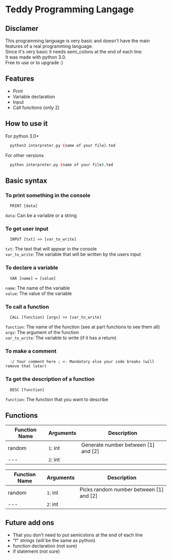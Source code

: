 
# Teddy Programming Langage



## Disclamer

This programming language is very basic and doesn't have the main features of a real programming language. </br>
Since it's very basic it needs semi_colons at the end of each line </br>
It was made with python 3.0. </br>
Free to use or to upgrade :)

## Features

- Print
- Variable declaration
- Input
- Call functions (only 2)

## How to use it

For python 3.0+
```bash
  python3 interpreter.py (name of your file).ted
```
For other versions
```bash
  python interpreter.py (name of your file).ted
```

## Basic syntax

### To print something in the console

```ted
  PRINT [data]
```
  
`data`: Can be a variable or a string 

### To get user input

```ted
  INPUT [txt] >> [var_to_write]
```
`txt`: The text that will appear in the console </br>
`var_to_write`: The variable that will be written by the users input

### To declare a variable

```ted
  VAR [name] = [value]
```
`name`: The name of the variable </br>
`value`: The value of the variable

### To call a function

```ted
  CALL [function] [args] >> [var_to_write]
```
`function`: The name of the function (see at part functions to see them all) </br>
`args`: The argument of the function </br>
`var_to_write`: The variable to write (if it has a return)

### To make a comment
```ted
  :/ Your comment here ; <- Mandatory else your code breaks (will remove that later)
```

### Ta get the description of a function
```ted
  DESC [function]
```
`function`: The function that you want to describe

## Functions
Function Name | Arguments    | Description
---           | ---          | ---
random        | `1`: int     | Generate number between [1] and [2] 
---           | `2`: int     |

Function Name | Arguments    | Description
---           | ---          | ---
random        | `1`: int     | Picks random number between [1] and [2] 
---           | `2`: int     |

## Future add ons
 - That you don't need to put semicolons at the end of each line
 - "f" strings (will be the same as python)
 - function declaration (not sure)
 - if statement (not sure)
